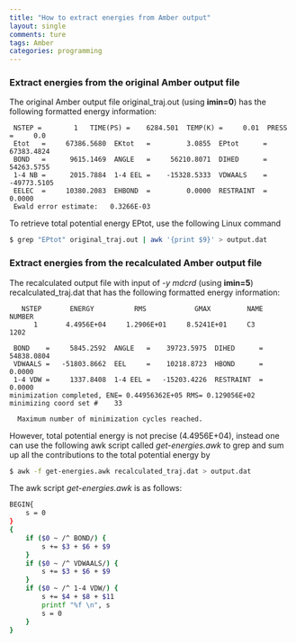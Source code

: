 ```yaml
---
title: "How to extract energies from Amber output"
layout: single
comments: ture 
tags: Amber 
categories: programming 
---
```

### Extract energies from the original Amber output file  

The original Amber output file original\_traj.out (using **imin=0**) has the following formatted energy information:

```
 NSTEP =        1   TIME(PS) =    6284.501  TEMP(K) =     0.01  PRESS =     0.0
 Etot   =     67386.5680  EKtot   =         3.0855  EPtot      =     67383.4824
 BOND   =      9615.1469  ANGLE   =     56210.8071  DIHED      =     54263.5755
 1-4 NB =      2015.7884  1-4 EEL =    -15328.5333  VDWAALS    =    -49773.5105
 EELEC  =     10380.2083  EHBOND  =         0.0000  RESTRAINT  =         0.0000
 Ewald error estimate:   0.3266E-03
```
To retrieve total potential energy EPtot, use the following Linux command  
 
```bash
$ grep "EPtot" original_traj.out | awk '{print $9}' > output.dat
```

### Extract energies from the recalculated Amber output file 

The recalculated output file with input of _-y mdcrd_ (using **imin=5**) recalculated_traj.dat that has the following formatted energy information:

```
   NSTEP       ENERGY          RMS            GMAX         NAME    NUMBER
      1       4.4956E+04     1.2906E+01     8.5241E+01     C3       1202

 BOND    =     5845.2592  ANGLE   =    39723.5975  DIHED      =    54838.0804
 VDWAALS =   -51803.8662  EEL     =    10218.8723  HBOND      =        0.0000
 1-4 VDW =     1337.8408  1-4 EEL =   -15203.4226  RESTRAINT  =        0.0000
minimization completed, ENE= 0.44956362E+05 RMS= 0.129056E+02
minimizing coord set #    33

  Maximum number of minimization cycles reached.
```
However, total potential energy is not precise (4.4956E+04), instead one can use the following awk script called *get-energies.awk* to grep and sum up all the contributions to the total potential energy by   

```bash
$ awk -f get-energies.awk recalculated_traj.dat > output.dat
```

The awk script *get-energies.awk* is as follows:  

```bash
BEGIN{
    s = 0
}
{
    if ($0 ~ /^ BOND/) {
        s += $3 + $6 + $9
    }
    if ($0 ~ /^ VDWAALS/) {
        s += $3 + $6 + $9
    }
    if ($0 ~ /^ 1-4 VDW/) {
        s += $4 + $8 + $11
        printf "%f \n", s
        s = 0 
    }
}
```
